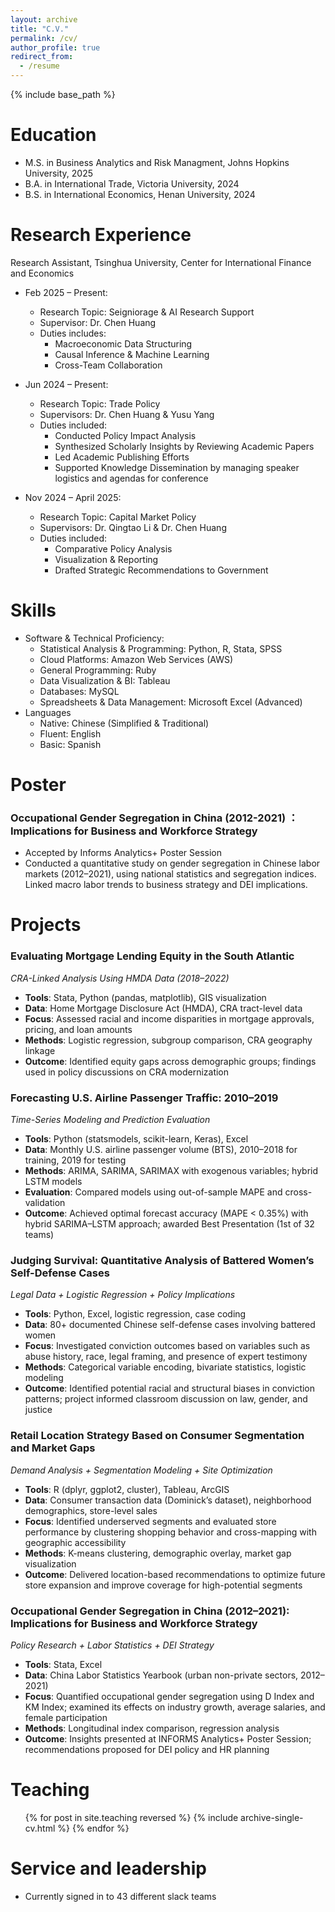 ```yaml
---
layout: archive
title: "C.V."
permalink: /cv/
author_profile: true
redirect_from:
  - /resume
---
```


{% include base_path %}

Education
======
* M.S. in Business Analytics and Risk Managment, Johns Hopkins University, 2025
* B.A. in International Trade, Victoria University, 2024
* B.S. in International Economics, Henan University, 2024

Research Experience
======
Research Assistant, Tsinghua University, Center for International Finance and Economics
* Feb 2025 – Present:
  * Research Topic: Seigniorage & AI Research Support
  * Supervisor: Dr. Chen Huang
  * Duties includes:
    * Macroeconomic Data Structuring
    * Causal Inference & Machine Learning
    * Cross-Team Collaboration


* Jun 2024 – Present:
  * Research Topic: Trade Policy
  * Supervisors: Dr. Chen Huang & Yusu Yang
  * Duties included: 
     * Conducted Policy Impact Analysis
     * Synthesized Scholarly Insights by Reviewing Academic Papers
     * Led Academic Publishing Efforts
     * Supported Knowledge Dissemination by managing speaker logistics and agendas for conference


* Nov 2024 – April 2025:
  * Research Topic: Capital Market Policy
  * Supervisors: Dr. Qingtao Li & Dr. Chen Huang 
  * Duties included:
    * Comparative Policy Analysis
    * Visualization & Reporting
    * Drafted Strategic Recommendations to Government
  
Skills
======
* Software & Technical Proficiency:
  * Statistical Analysis & Programming: Python, R, Stata, SPSS
  * Cloud Platforms: Amazon Web Services (AWS)
  * General Programming: Ruby
  * Data Visualization & BI: Tableau
  * Databases: MySQL
  * Spreadsheets & Data Management: Microsoft Excel (Advanced)
* Languages
  * Native: Chinese (Simplified & Traditional)
  * Fluent: English
  * Basic: Spanish

Poster
======
### Occupational Gender Segregation in China (2012-2021) ：Implications for Business and Workforce Strategy
* Accepted by Informs Analytics+ Poster Session
* Conducted a quantitative study on gender segregation in Chinese labor markets (2012–2021), using national statistics and segregation indices. Linked macro labor trends to business strategy and DEI implications.
  
Projects
======
### Evaluating Mortgage Lending Equity in the South Atlantic  
*CRA-Linked Analysis Using HMDA Data (2018–2022)*
- **Tools**: Stata, Python (pandas, matplotlib), GIS visualization  
- **Data**: Home Mortgage Disclosure Act (HMDA), CRA tract-level data  
- **Focus**: Assessed racial and income disparities in mortgage approvals, pricing, and loan amounts  
- **Methods**: Logistic regression, subgroup comparison, CRA geography linkage  
- **Outcome**: Identified equity gaps across demographic groups; findings used in policy discussions on CRA modernization

### Forecasting U.S. Airline Passenger Traffic: 2010–2019
*Time-Series Modeling and Prediction Evaluation*
- **Tools**: Python (statsmodels, scikit-learn, Keras), Excel  
- **Data**: Monthly U.S. airline passenger volume (BTS), 2010–2018 for training, 2019 for testing  
- **Methods**: ARIMA, SARIMA, SARIMAX with exogenous variables; hybrid LSTM models  
- **Evaluation**: Compared models using out-of-sample MAPE and cross-validation  
- **Outcome**: Achieved optimal forecast accuracy (MAPE < 0.35%) with hybrid SARIMA–LSTM approach; awarded Best Presentation (1st of 32 teams)

### Judging Survival: Quantitative Analysis of Battered Women’s Self-Defense Cases 
*Legal Data + Logistic Regression + Policy Implications*
- **Tools**: Python, Excel, logistic regression, case coding  
- **Data**: 80+ documented Chinese self-defense cases involving battered women  
- **Focus**: Investigated conviction outcomes based on variables such as abuse history, race, legal framing, and presence of expert testimony  
- **Methods**: Categorical variable encoding, bivariate statistics, logistic modeling  
- **Outcome**: Identified potential racial and structural biases in conviction patterns; project informed classroom discussion on law, gender, and justice

### Retail Location Strategy Based on Consumer Segmentation and Market Gaps  
*Demand Analysis + Segmentation Modeling + Site Optimization*
- **Tools**: R (dplyr, ggplot2, cluster), Tableau, ArcGIS
- **Data**: Consumer transaction data (Dominick’s dataset), neighborhood demographics, store-level sales  
- **Focus**: Identified underserved segments and evaluated store performance by clustering shopping behavior and cross-mapping with geographic accessibility  
- **Methods**: K-means clustering, demographic overlay, market gap visualization  
- **Outcome**: Delivered location-based recommendations to optimize future store expansion and improve coverage for high-potential segments

### Occupational Gender Segregation in China (2012–2021): Implications for Business and Workforce Strategy  
*Policy Research + Labor Statistics + DEI Strategy*
- **Tools**: Stata, Excel  
- **Data**: China Labor Statistics Yearbook (urban non-private sectors, 2012–2021)  
- **Focus**: Quantified occupational gender segregation using D Index and KM Index; examined its effects on industry growth, average salaries, and female participation  
- **Methods**: Longitudinal index comparison, regression analysis  
- **Outcome**: Insights presented at INFORMS Analytics+ Poster Session; recommendations proposed for DEI policy and HR planning


  
Teaching
======
  <ul>{% for post in site.teaching reversed %}
    {% include archive-single-cv.html %}
  {% endfor %}</ul>
  
Service and leadership
======
* Currently signed in to 43 different slack teams
